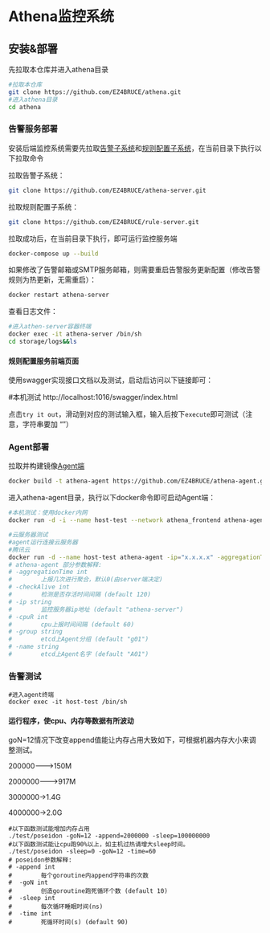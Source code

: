# Athena监控系统



## 安装&部署

先拉取本仓库并进入athena目录

```bash
#拉取本仓库
git clone https://github.com/EZ4BRUCE/athena.git
#进入athena目录
cd athena
```



### 告警服务部署

安装后端监控系统需要先拉取[告警子系统](https://github.com/EZ4BRUCE/athena-server)和[规则配置子系统](https://github.com/EZ4BRUCE/rule-server)，在当前目录下执行以下拉取命令

拉取告警子系统：

```bash
git clone https://github.com/EZ4BRUCE/athena-server.git
```

拉取规则配置子系统：

```bash
git clone https://github.com/EZ4BRUCE/rule-server.git
```

拉取成功后，在当前目录下执行，即可运行监控服务端

```bash
docker-compose up --build
```

如果修改了告警邮箱或SMTP服务邮箱，则需要重启告警服务更新配置（修改告警规则为热更新，无需重启）：

```bash
docker restart athena-server
```

查看日志文件：

```bash
#进入athen-server容器终端
docker exec -it athena-server /bin/sh
cd storage/logs&&ls
```



#### 规则配置服务前端页面

使用swagger实现接口文档以及测试，启动后访问以下链接即可：

#本机测试
http://localhost:1016/swagger/index.html

点击`try it out`，滑动到对应的测试输入框，输入后按下`execute`即可测试（注意，字符串要加 “”）



### Agent部署

拉取并构建镜像[Agent端](https://github.com/EZ4BRUCE/athena-agent)

```bash
docker build -t athena-agent https://github.com/EZ4BRUCE/athena-agent.git#main
```

进入athena-agent目录，执行以下docker命令即可启动Agent端：

```bash
#本机测试：使用docker内网
docker run -d -i --name host-test --network athena_frontend athena-agent -aggregationTime=5 -checkAlive=30 -cpuR=10 -memR=10 -diskR=10 -cpu_memR=10 -group=group01 -name=agent01

#云服务器测试
#agent运行连接云服务器
#腾讯云
docker run -d --name host-test athena-agent -ip="x.x.x.x" -aggregationTime=5 -checkAlive=30 -cpuR=10 -memR=10 -diskR=10 -cpu_memR=10 -group=group01 -name=agent01
# athena-agent 部分参数解释:
# -aggregationTime int                                                      
#        上报几次进行聚合，默认0(由server端决定)
# -checkAlive int                                                           
#        检测是否存活时间间隔 (default 120) 
# -ip string
#        监控服务器ip地址 (default "athena-server")
# -cpuR int
#        cpu上报时间间隔 (default 60)
# -group string
#        etcd上Agent分组 (default "g01")
# -name string
#        etcd上Agent名字 (default "A01")
```

### 告警测试

```
#进入agent终端
docker exec -it host-test /bin/sh
```

#### 运行程序，使cpu、内存等数据有所波动

goN=12情况下改变append值能让内存占用大致如下，可根据机器内存大小来调整测试。

200000--->150M

2000000--->917M

3000000->1.4G

4000000->2.0G

```
#以下函数测试能增加内存占用
./test/poseidon -goN=12 -append=2000000 -sleep=100000000
#以下函数测试能让cpu跑90%以上，如主机过热请增大sleep时间。
./test/poseidon -sleep=0 -goN=12 -time=60
# poseidon参数解释:
# -append int                                 
#        每个goroutine内append字符串的次数     
#  -goN int                                    
#        创造goroutine跑死循环个数 (default 10)
#  -sleep int                                  
#        每次循环睡眠时间(ns)                  
#  -time int                                  
#        死循环时间(s) (default 90) 
```




